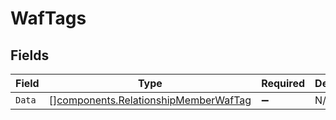 # WafTags


## Fields

| Field                                                                                    | Type                                                                                     | Required                                                                                 | Description                                                                              |
| ---------------------------------------------------------------------------------------- | ---------------------------------------------------------------------------------------- | ---------------------------------------------------------------------------------------- | ---------------------------------------------------------------------------------------- |
| `Data`                                                                                   | [][components.RelationshipMemberWafTag](../../models/shared/relationshipmemberwaftag.md) | :heavy_minus_sign:                                                                       | N/A                                                                                      |
